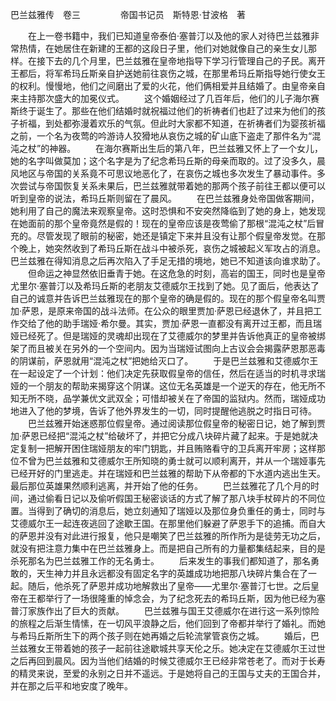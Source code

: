 巴兰兹雅传　卷三
　　
　　帝国书记员　斯特恩·甘波格　著

　　在上一卷书籍中，我们已知道皇帝泰伯·塞普汀以及他的家人对待巴兰兹雅非常热情，在她居住在新建的王都的这段日子里，他们对她就像自己的亲生女儿那样。在接下去的几个月里，巴兰兹雅在皇帝地指导下学习行管理自己的子民。离开王都后，将军希玛丘斯亲自护送她前往哀伤之城，在那里希玛丘斯指导她行使女王的权利。慢慢地，他们之间磨出了爱的火花，他们俩相爱并且结婚了。由皇帝亲自来主持那次盛大的加冕仪式。
　　这个婚姻经过了几百年后，他们的儿子海尔赛斯终于诞生了。那些在他们结婚时就祝福过他们的祈祷者们也赶了过来为他们的孩子祈福，到处都弥漫着欢乐的气氛。但此时大家都不知道，在祈祷者们为婴孩祈福之前，一个名为夜莺的吟游诗人狡猾地从哀伤之城的矿山底下盗走了那件名为“混沌之杖”的神器。 
　　在海尔赛斯出生后的第八年，巴兰兹雅又怀上了一个女儿，她的名字叫做莫加；这个名字是为了纪念希玛丘斯的母亲而取的。过了没多久，晨风地区与帝国的关系竟不可思议地恶化了，在哀伤之城也多次发生了暴动事件。多次尝试与帝国恢复关系未果后，巴兰兹雅就带着她的那两个孩子前往王都以便可以听到皇帝的说法，希玛丘斯则留在了晨风。 
　　在巴兰兹雅身处帝国做客期间，她利用了自己的魔法来观察皇帝。这时恐惧和不安突然降临到了她的身上，她发现在她面前的那个皇帝竟然是假的！现在的皇帝应该是夜莺偷了那根“混沌之杖”后冒充的。尽管发现了眼前的秘密，她还是镇定下来并且没有让那个假皇帝发觉。在那个晚上，她突然收到了希玛丘斯在战斗中被杀死，哀伤之城被起义军攻占的消息。巴兰兹雅在得知消息之后再次陷入了手足无措的境地，她已不知道该向谁求助了。
　　但命运之神显然依旧垂青于她。在这危急的时刻，高岩的国王，同时也是皇帝尤里尔·塞普汀以及希玛丘斯的老朋友艾德威尔王找到了她。见了面后，他表达了自己的诚意并告诉巴兰兹雅现在的那个皇帝的确是假的。现在的那个假皇帝名叫贾加·萨恩，是原来帝国的战斗法师。在公众的眼里贾加·萨恩已经退休了，并且把工作交给了他的助手瑞娅·希尔曼。其实，贾加·萨恩一直都没有离开过王都，而且瑞娅已经死了。但是瑞娅的灵魂却出现在了艾德威尔的梦里并告诉他真正的皇帝被绑架了而且被关在另外的一个空间内。因为当瑞娅试图向上古议会会揭露萨恩那恶毒的阴谋前，萨恩就用“混沌之杖”把她给灭口了。 
　　于是巴兰兹雅和艾德威尔王在一起设定了一个计划：他们决定先获取假皇帝的信任，然后在适当的时机寻求瑞娅的一个朋友的帮助来揭穿这个阴谋。这位无名英雄是一个逆天的存在，他无所不知无所不晓，品学兼优文武双全；可惜却被关在了帝国的监狱内。然而，瑞娅成功地进入了他的梦境，告诉了他外界发生的一切，同时提醒他逃脱之时指日可待。 
　　巴兰兹雅开始迷惑那位假皇帝。通过阅读那位假皇帝的秘密日记，她了解到贾加·萨恩已经把“混沌之杖”给破坏了，并把它分成八块碎片藏了起来。于是她就决定复制一把解开困住瑞娅朋友的牢门钥匙，并且贿赂看守的卫兵离开牢房；这样那位不曾为巴兰兹雅和艾德威尔王所知晓的勇士就可以顺利离开，并从一个瑞娅事先已经开好的门里逃走。并在瑞娅和巴兰兹雅的帮助下从帝都的下水道内逃出生天。最后那位英雄果然顺利逃离，并开始了他的任务。
　　巴兰兹雅花了几个月的时间，通过偷看日记以及偷听假国王秘密谈话的方式了解了那八块手杖碎片的不同位置。当得到了确切的消息后，她立刻通知了瑞娅以及那位身负重任的勇士，同时与艾德威尔王一起连夜逃回了途歇王国。在那里他们躲避了萨恩手下的追捕。而自大的萨恩并没有对此进行报复，他只是嘲笑了巴兰兹雅的所作所为是徒劳无功之后，就没有把注意力集中在巴兰兹雅身上。而是把自己所有的力量都集结起来，目的是杀死那名为巴兰兹雅工作的无名勇士。
　　后来发生的事我们都知道了，那名勇敢的，天生神力并且永远都没有固定名字的英雄成功地把那八块碎片集合在了一起。随后，他杀死了萨恩并成功地解救出了皇帝——尤里尔·塞普汀七世。之后皇帝在王都举行了一场很隆重的悼念会，为了纪念死去的希玛丘斯，因为他已经为塞普汀家族作出了巨大的贡献。 
　　巴兰兹雅与国王艾德威尔在进行这一系列惊险的旅程之后渐生情愫，在一切风平浪静之后，他们回到了帝都并举行了婚礼。而她与希玛丘斯所生下的两个孩子则在她再婚之后轮流掌管哀伤之城。
　　婚后，巴兰兹雅女王带着她的孩子一起前往途歇城共享天伦之乐。她决定在艾德威尔王过世之后再回到晨风。因为当他们结婚的时候艾德威尔王已经非常苍老了。而对于长寿的精灵来说，至爱的永别之日并不遥远。于是她将自己的王国与丈夫的王国合并，并在那之后平和地安度了晚年。
